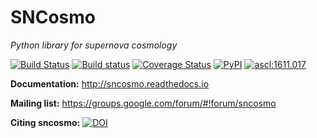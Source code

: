 SNCosmo
=======

_Python library for supernova cosmology_

[![Build Status](https://img.shields.io/travis/sncosmo/sncosmo.svg?style=flat-square&label=linux)](https://travis-ci.org/sncosmo/sncosmo)
[![Build status](https://img.shields.io/appveyor/ci/kbarbary/sncosmo.svg?style=flat-square&label=windows)](https://ci.appveyor.com/project/kbarbary/sncosmo/branch/master)
[![Coverage Status](http://img.shields.io/coveralls/sncosmo/sncosmo.svg?style=flat-square)](https://coveralls.io/r/sncosmo/sncosmo?branch=master)
[![PyPI](https://img.shields.io/pypi/v/sncosmo.svg?style=flat-square)](https://pypi.python.org/pypi/sncosmo)
 <a href="http://ascl.net/1611.017"><img src="https://img.shields.io/badge/ascl-1611.017-blue.svg?colorB=262255" alt="ascl:1611.017" /></a>

**Documentation:** http://sncosmo.readthedocs.io

**Mailing list:** https://groups.google.com/forum/#!forum/sncosmo

**Citing sncosmo:** [![DOI](https://zenodo.org/badge/DOI/10.5281/zenodo.592747.svg)](https://doi.org/10.5281/zenodo.592747)

